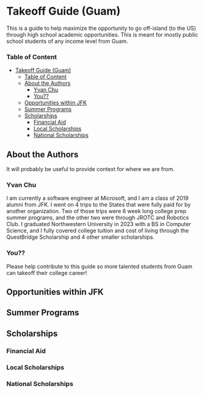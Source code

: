 # Takeoff Guide (Guam)

This is a guide to help maximize the opportunity to go off-island (to the US) through high school academic opportunities. This is meant for mostly public school students of any income level from Guam. 

### Table of Content
- [Takeoff Guide (Guam)](#takeoff-guide-guam)
    - [Table of Content](#table-of-content)
  - [About the Authors](#about-the-authors)
    - [Yvan Chu](#yvan-chu)
    - [You??](#you)
  - [Opportunities within JFK](#opportunities-within-jfk)
  - [Summer Programs](#summer-programs)
  - [Scholarships](#scholarships)
    - [Financial Aid](#financial-aid)
    - [Local Scholarships](#local-scholarships)
    - [National Scholarships](#national-scholarships)


## About the Authors

It will probably be useful to provide context for where we are from. 

### Yvan Chu

I am currently a software engineer at Microsoft, and I am a class of 2019 alumni from JFK. I went on 4 trips to the States that were fully paid for by another organization. Two of those trips were 6 week long college prep summer programs, and the other two were through JROTC and Robotics Club. I graduated Northwestern University in 2023 with a BS in Computer Science, and I fully covered college tuition and cost of living through the QuestBridge Scholarship and 4 other smaller scholarships. 

### You??

Please help contribute to this guide so more talented students from Guam can takeoff their college career!

## Opportunities within JFK

## Summer Programs

## Scholarships

### Financial Aid

### Local Scholarships

### National Scholarships